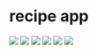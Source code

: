 # recipe app
![](assets/images/flutter_01.png)
![](assetsimages/flutter_02.png)
![](assets/images/flutter_03.png)
![](assets/images/flutter_04.png)
![](assets/images/flutter_05.png)
![](assets/images/flutter_06.png)



